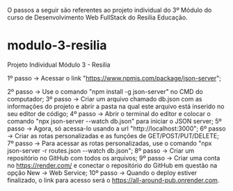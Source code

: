 O passos a seguir são referentes ao projeto individual do 3º Módulo do curso de Desenvolvimento Web FullStack do Resilia Educação.



# modulo-3-resilia
Projeto Individual Módulo 3 - Resilia

1º passo -> Acessar o link "https://www.npmjs.com/package/json-server";

2º passo -> Use o comando "npm install -g json-server" no CMD do computador;
3º passo -> Criar um arquivo chamado db.json com as informações do projeto e abrir a pasta na qual este arquivo está inserido no seu editor de código;
4º passo -> Abrir o terminal do editor e colocar o comando "npx json-server --watch db.json" para iniciar o JSON server;
5º passo -> Agora, só acessa-lo usando a url "http://localhost:3000";
6º passo -> Criar as rotas personalizadas e as funções de GET/POST/PUT/DELETE;
7º passo -> Para acessar as rotas personalizadas, use o comando "npx json-server -r routes.json --watch db.json";
8º passo -> Criar um repositório no GitHub com todos os arquivos;
9º passo -> Criar uma conta no https://render.com/ e conectar o repositório do GitHub em questão na opção New -> Web Service;
10º passo -> Quando o deploy estiver finalizado, o link para acesso será o https://all-around-pub.onrender.com.
